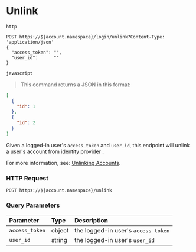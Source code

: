 # Unlink

```http
http
```

```shell
POST https://${account.namespace}/login/unlink?Content-Type: 'application/json'
{
  "access_token": "",
  "user_id":      ""
}
```

```javascript
javascript
```

> This command returns a JSON in this format:

```json
[
  {
    "id": 1
  },
  {
    "id": 2
  }
]
```

Given a logged-in user's `access_token` and `user_id`, this endpoint will unlink a user's account from identity provider .

<aside class="notice">
For more information, see: <a href="/link-accounts/auth-api#unlinking-accounts">Unlinking Accounts</a>.
</aside>

### HTTP Request

`POST https://${account.namespace}/unlink`

### Query Parameters

| Parameter        | Type       | Description |
|:-----------------|:-----------|:------------|
| `access_token`   | object     | the logged-in user's `access token` |
| `user_id`        | string     | the logged-in user's `user_id` |
